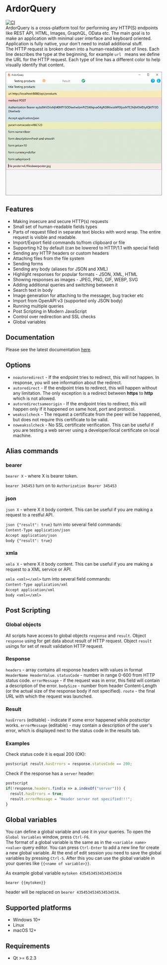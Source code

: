 # ArdorQuery
[![CI](https://github.com/trueromanus/ArdorQuery/actions/workflows/ci.yml/badge.svg)](https://github.com/trueromanus/ArdorQuery/actions/workflows/ci.yml)  
ArdorQuery is a cross-platform tool for performing any HTTP(S) endpoints like REST API, HTML, Images, GraphQL, OData etc.
The main goal is to make an application with minimal user interface and keyboard oriented.
Application is fully native, your don't need to install additional stuff.  
The HTTP request is broken down into a human-readable set of lines. Each line describes the type at the beginning, for example `url ` means we define the URL for the HTTP request.
Each type of line has a different color to help visually identify that content.
  
![Screenshoot](https://github.com/trueromanus/ArdorQuery/raw/main/src/screenshoot.png)
## Features
* Making insecure and secure HTTP(s) requests
* Small set of human-readable fields types
* Parts of request filled in separate text blocks with word wrap. The entire request is visible and readable.
* Import/Export field commands to/from clipboard or file
* Supporting h2 by default (can be lowered to HTTP/1.1 with special field)
* Sending any HTTP headers or custom headers
* Attaching files from the file system
* Sending forms
* Sending any body (aliases for JSON and XML)
* Highlight responses for popular formats - JSON, XML, HTML
* Showing responses as images - JPEG, PNG, GIF, WEBP, SVG
* Adding additional queries and switching between it
* Search text in body
* Image generation for attaching to the messager, bug tracker etc
* Import from OpenAPI v3 (supported only JSON body)
* Running multiple queries
* Post Scripting in Modern JavaScript
* Control over redirection and SSL checks
* Global variables

## Documentation

Please see the latest documentation [here](https://trueromanus.github.io/ArdorQuery/).

## Options
* `noautoredirect` - If the endpoint tries to redirect, this will not happen. In response, you will see information about the redirect.
* `autoredirect` - If the endpoint tries to redirect, this will happen without any limitation. The only exception is a redirect between **https** to **http** which is not allowed.
* `autoredirectsameorigin` - If the endpoint tries to redirect, this will happen only if it happened on same host, port and protocol.
* `weaksslcheck` - The request a certificate from the peer will be happened, but does not require this certificate to be valid.
* `noweaksslcheck` - No SSL certificate verification. This can be useful if you are testing a web server using a developer/local certificate on local machine.

## Alias commands
### bearer
`bearer X` - where X is bearer token.  
  
`bearer 345453` turn on to `Authorization Bearer 345453`

### json
`json X` - where X it body content. This can be useful if you are making a request to a restful API.
  
`json {"result": true}` turn into several field commands:  
`Content-Type application/json`  
`Accept application/json`  
`body {"result": true}` 

### xmla
`xmla X` - where X it body content. This can be useful if you are making a request to a XML service or API.  
  
`xmla <xml></xml>` turn into several field commands:  
`Content-Type application/xml`  
`Accept application/xml`  
`body <xml></xml>` 

## Post Scripting
### Global objects
All scripts have access to global objects `response` and `result`. Object `response` using for get data about result of HTTP request. Object `result` usings for set of result validation HTTP request.

### Response
`headers` - array contains all response headers with values in format `HeaderName HeaderValue`.
`statusCode` - number in range 0-600 from HTTP status code.
`errorMessage` - if the request was in error, this field will contain a description of the error.
`bodySize` - number from header Content-Length (or the actual size of the response body if not specified).
`route` - the final URL with which the request was launched.
### Result
`hasErrors` (editable) - indicate if some error happened while postsctipr works.
`errorMessage` (editable) - may contain a description of the user's error, which is displayed next to the status code in the results tab.  
### Examples
Check status code it is equal 200 (OK):
```js
postscript result.hasErrors = response.statusCode == 200;
```
Check if the response has a `server` header:
```js
postscript 
if(!response.headers.find(a => a.indexOf("server"))) {
  result.hasErrors = true;
  result.errorMessage = "Header server not specified!!!";
}
```

## Global variables
You can define a global variable and use it in your queries. To open the `Global Variables` window, press `Ctrl-F6`.  
The format of a global variable is the same as in the `<variable name> <value>` query editor.
You can press `Ctrl-Enter` to add a new line for create a new global variable.
At the end of edit session you need to save the global variables by pressing `Ctrl-S`.
After this you can use the global variable in your queries like `{{<name of variable>}}`.  
  
As example global variable `mytoken 4354534534534534534`
```
bearer {{mytoken}}
```
header will be replaced on `bearer 4354534534534534534`.

## Supported platforms
* Windows 10+
* Linux
* macOS 12+

## Requirements
* Qt >= 6.2.3
